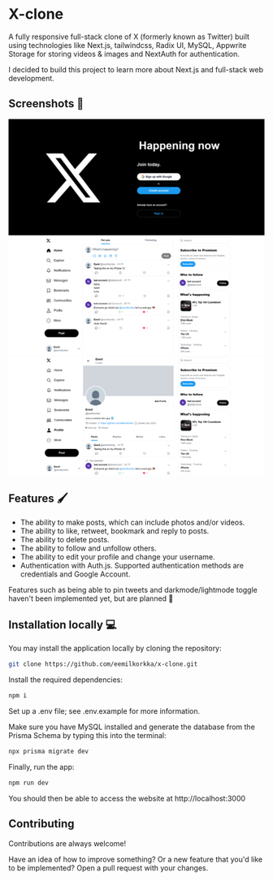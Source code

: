 
# X-clone

A fully responsive full-stack clone of X (formerly known as Twitter) built using technologies like Next.js, tailwindcss, Radix UI, MySQL, Appwrite Storage for storing videos & images and NextAuth for authentication. 

I decided to build this project to learn more about Next.js and full-stack web development. 

## Screenshots 📸

![Login / Signup page](https://github.com/eemilkorkka/x-clone/blob/main/public/Screenshot%202025-07-30%20205529.png)
![Home page](https://github.com/eemilkorkka/x-clone/blob/main/public/Screenshot%202025-07-30%20205312.png)
![Profile page](https://github.com/eemilkorkka/x-clone/blob/main/public/Screenshot%202025-07-30%20205345.png)

## Features 🖌️

- The ability to make posts, which can include photos and/or videos.
- The ability to like, retweet, bookmark and reply to posts.
- The ability to delete posts.
- The ability to follow and unfollow others.
- The ability to edit your profile and change your username.
- Authentication with Auth.js. Supported authentication methods are credentials and Google Account.

Features such as being able to pin tweets and darkmode/lightmode toggle haven't been implemented yet, but are planned 🚧


## Installation locally 💻

You may install the application locally by cloning the repository:

```bash
git clone https://github.com/eemilkorkka/x-clone.git
   ```

Install the required dependencies:

```bash
npm i
   ```

Set up a .env file; see .env.example for more information.

Make sure you have MySQL installed and generate the database from the Prisma Schema by typing this into the terminal: 

```bash
npx prisma migrate dev
   ```

Finally, run the app:

```bash
npm run dev
   ```

You should then be able to access the website at http://localhost:3000
## Contributing

Contributions are always welcome!

Have an idea of how to improve something? Or a new feature that you'd like to be implemented? Open a pull request with your changes.

